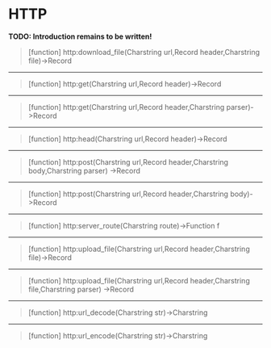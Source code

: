 # HTTP
**TODO: Introduction remains to be written!**
> [function]
> http:download_file(Charstring url,Record header,Charstring file)->Record



___

> [function]
> http:get(Charstring url,Record header)->Record



___

> [function]
> http:get(Charstring url,Record header,Charstring parser)->Record



___

> [function]
> http:head(Charstring url,Record header)->Record



___

> [function]
> http:post(Charstring url,Record header,Charstring body,Charstring parser)
         ->Record



___

> [function]
> http:post(Charstring url,Record header,Charstring body)->Record



___

> [function]
> http:server_route(Charstring route)->Function f



___

> [function]
> http:upload_file(Charstring url,Record header,Charstring file)->Record



___

> [function]
> http:upload_file(Charstring url,Record header,Charstring file,Charstring parser)
                ->Record



___

> [function]
> http:url_decode(Charstring str)->Charstring



___

> [function]
> http:url_encode(Charstring str)->Charstring



